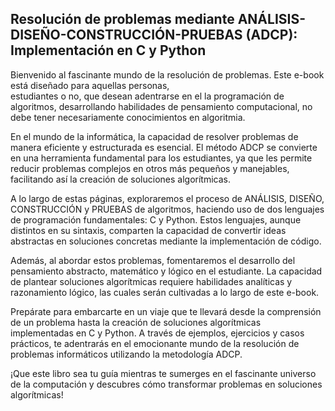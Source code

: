 ## Resolución de problemas mediante ANÁLISIS-DISEÑO-CONSTRUCCIÓN-PRUEBAS (ADCP): Implementación en C y Python

Bienvenido al fascinante mundo de la resolución de problemas. Este e-book está diseñado para aquellas personas,  
estudiantes o no, que desean adentrarse en el la programación de algoritmos, desarrollando habilidades de pensamiento 
computacional, no debe tener necesariamente conocimientos en algoritmia.

En el mundo de la informática, la capacidad de resolver problemas de manera eficiente y estructurada es esencial. 
El método ADCP se convierte en una herramienta fundamental para los estudiantes, ya que les permite reducir problemas 
complejos en otros más pequeños y manejables, facilitando así la creación de soluciones algorítmicas.

A lo largo de estas páginas, exploraremos el proceso de ANÁLISIS, DISEÑO, CONSTRUCCIÓN y PRUEBAS de algoritmos, 
haciendo uso de dos lenguajes de programación fundamentales: C y Python. Estos lenguajes, aunque distintos en su 
sintaxis, comparten la capacidad de convertir ideas abstractas en soluciones concretas mediante la implementación 
de código.

Además, al abordar estos problemas, fomentaremos el desarrollo del pensamiento abstracto, matemático y lógico en 
el estudiante. La capacidad de plantear soluciones algorítmicas requiere habilidades analíticas y razonamiento 
lógico, las cuales serán cultivadas a lo largo de este e-book.

Prepárate para embarcarte en un viaje que te llevará desde la comprensión de un problema hasta la creación de 
soluciones algorítmicas implementadas en C y Python. A través de ejemplos, ejercicios y casos prácticos, te 
adentrarás en el emocionante mundo de la resolución de problemas informáticos utilizando la metodología ADCP.

¡Que este libro sea tu guía mientras te sumerges en el fascinante universo de la computación y descubres cómo 
transformar problemas en soluciones algorítmicas!

```
